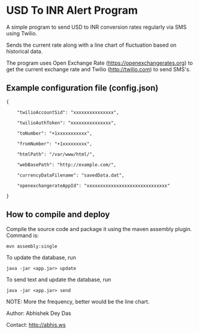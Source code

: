 USD To INR Alert Program
========================

A simple program to send USD to INR conversion rates regularly via SMS using Twilio.

Sends the current rate along with a line chart of fluctuation based on historical data.

The program uses Open Exchange Rate (https://openexchangerates.org) to get the current exchange rate 
and Twilio (http://twilio.com) to send SMS's. 


Example configuration file (config.json)
-----------------------------------------

	{

    	"twilioAccountSid": "xxxxxxxxxxxxxxx",
    
    	"twilioAuthToken": "xxxxxxxxxxxxxxx",
    
    	"toNumber": "+1xxxxxxxxxxx",
    
    	"fromNumber": "+1xxxxxxxxx",
    
    	"htmlPath": "/var/www/html/",
    
    	"webBasePath": "http://example.com/",
    
    	"currencyDataFilename": "savedData.dat",
    	
    	"openexchangerateAppId": "xxxxxxxxxxxxxxxxxxxxxxxxxxxxxx"
    
	}
	

How to compile and deploy
-------------------------

Compile the source code and package it using the maven assembly plugin. Command is:

	mvn assembly:single
	
To update the database, run

	java -jar <app.jar> update
	
To send text and update the database, run

	java -jar <app.jar> send

NOTE: More the frequency, better would be the line chart.



Author: Abhishek Dey Das

Contact: http://abhis.ws